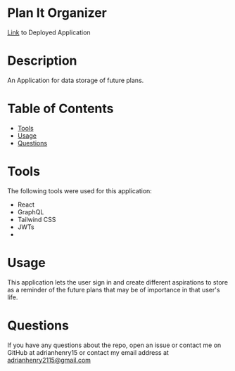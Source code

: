 # Plan It Organizer

[Link]() to Deployed Application

# Description
An Application for data storage of future plans.

 # Table of Contents
* [Tools](#tools)
* [Usage](#usage)
* [Questions](#questions)

# Tools
The following tools were used for this application:

- React
- GraphQL
- Tailwind CSS
- JWTs
- 

# Usage

This application lets the user sign in and create different aspirations to store as a reminder of the future plans that may be of importance in that user's life.


# Questions

If you have any questions about the repo, open an issue or contact me on GitHub at adrianhenry15 or contact my email
address at adrianhenry2115@gmail.com
